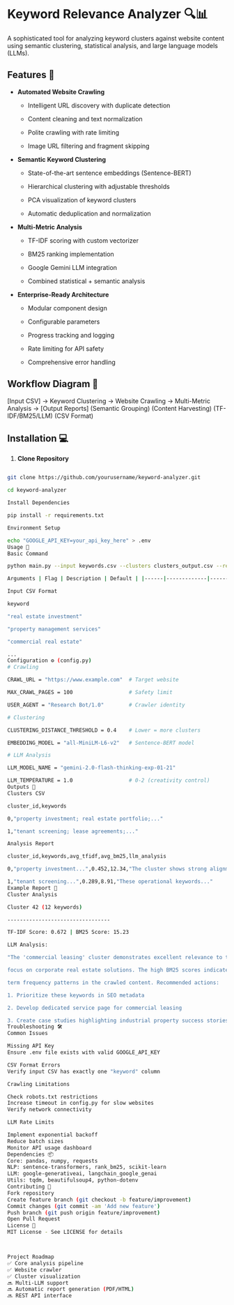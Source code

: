 # Keyword Relevance Analyzer 🔍📊

A sophisticated tool for analyzing keyword clusters against website content using semantic clustering, statistical analysis, and large language models (LLMs).

## Features 🌟

- **Automated Website Crawling**  

  - Intelligent URL discovery with duplicate detection

  - Content cleaning and text normalization

  - Polite crawling with rate limiting

  - Image URL filtering and fragment skipping

- **Semantic Keyword Clustering**  

  - State-of-the-art sentence embeddings (Sentence-BERT)

  - Hierarchical clustering with adjustable thresholds

  - PCA visualization of keyword clusters

  - Automatic deduplication and normalization

- **Multi-Metric Analysis**  

  - TF-IDF scoring with custom vectorizer

  - BM25 ranking implementation

  - Google Gemini LLM integration

  - Combined statistical + semantic analysis

- **Enterprise-Ready Architecture**  

  - Modular component design

  - Configurable parameters

  - Progress tracking and logging

  - Rate limiting for API safety

  - Comprehensive error handling

## Workflow Diagram 📌

[Input CSV] → Keyword Clustering → Website Crawling → Multi-Metric Analysis → [Output Reports] (Semantic Grouping)    (Content Harvesting)  (TF-IDF/BM25/LLM)   (CSV Format)

## Installation 💻

1. **Clone Repository**

```bash

git clone https://github.com/yourusername/keyword-analyzer.git

cd keyword-analyzer

Install Dependencies

pip install -r requirements.txt

Environment Setup

echo "GOOGLE_API_KEY=your_api_key_here" > .env
Usage 🚀
Basic Command

python main.py --input keywords.csv --clusters clusters_output.csv --report analysis_report.csv

Arguments | Flag | Description | Default | |------|-------------|---------| | --input | Input CSV file with keywords | Required | | --clusters | Output file for clusters | clusters.csv | | --report | Output file for analysis | report.csv | | --url | Website URL to analyze | Config value |

Input CSV Format

keyword

"real estate investment"

"property management services"

"commercial real estate"

...
Configuration ⚙️ (config.py)
# Crawling

CRAWL_URL = "https://www.example.com"  # Target website

MAX_CRAWL_PAGES = 100                  # Safety limit

USER_AGENT = "Research Bot/1.0"        # Crawler identity

# Clustering

CLUSTERING_DISTANCE_THRESHOLD = 0.4    # Lower = more clusters

EMBEDDING_MODEL = "all-MiniLM-L6-v2"   # Sentence-BERT model

# LLM Analysis

LLM_MODEL_NAME = "gemini-2.0-flash-thinking-exp-01-21"

LLM_TEMPERATURE = 1.0                  # 0-2 (creativity control)
Outputs 📂
Clusters CSV

cluster_id,keywords

0,"property investment; real estate portfolio;..."

1,"tenant screening; lease agreements;..."

Analysis Report

cluster_id,keywords,avg_tfidf,avg_bm25,llm_analysis

0,"property investment...",0.452,12.34,"The cluster shows strong alignment with..."

1,"tenant screening...",0.289,8.91,"These operational keywords..."
Example Report 📝
Cluster Analysis

Cluster 42 (12 keywords)

---------------------------------

TF-IDF Score: 0.672 | BM25 Score: 15.23

LLM Analysis:

"The 'commercial leasing' cluster demonstrates excellent relevance to the website's 

focus on corporate real estate solutions. The high BM25 scores indicate strong 

term frequency patterns in the crawled content. Recommended actions:

1. Prioritize these keywords in SEO metadata

2. Develop dedicated service page for commercial leasing

3. Create case studies highlighting industrial property success stories"
Troubleshooting 🛠️
Common Issues

Missing API Key
Ensure .env file exists with valid GOOGLE_API_KEY

CSV Format Errors
Verify input CSV has exactly one "keyword" column

Crawling Limitations

Check robots.txt restrictions
Increase timeout in config.py for slow websites
Verify network connectivity

LLM Rate Limits

Implement exponential backoff
Reduce batch sizes
Monitor API usage dashboard
Dependencies 📦
Core: pandas, numpy, requests
NLP: sentence-transformers, rank_bm25, scikit-learn
LLM: google-generativeai, langchain_google_genai
Utils: tqdm, beautifulsoup4, python-dotenv
Contributing 🤝
Fork repository
Create feature branch (git checkout -b feature/improvement)
Commit changes (git commit -am 'Add new feature')
Push branch (git push origin feature/improvement)
Open Pull Request
License 📄
MIT License - See LICENSE for details



Project Roadmap
✅ Core analysis pipeline
✅ Website crawler
✅ Cluster visualization
🔜 Multi-LLM support
🔜 Automatic report generation (PDF/HTML)
🔜 REST API interface


